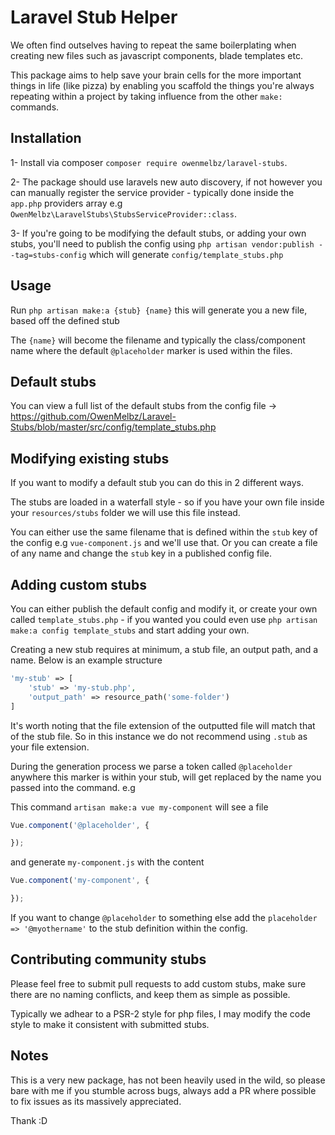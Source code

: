 # Laravel Stub Helper

We often find outselves having to repeat the same boilerplating when creating new files such as javascript components, blade templates etc.

This package aims to help save your brain cells for the more important things in life (like pizza) by enabling you scaffold the things you're always repeating within a project by taking influence from the other `make:` commands.


## Installation

1- Install via composer `composer require owenmelbz/laravel-stubs`.

2- The package should use laravels new auto discovery, if not however you can manually register the service provider - typically done inside the `app.php` providers array e.g `OwenMelbz\LaravelStubs\StubsServiceProvider::class`.

3- If you're going to be modifying the default stubs, or adding your own stubs, you'll need to publish the config using `php artisan vendor:publish --tag=stubs-config` which will generate `config/template_stubs.php`

## Usage

Run `php artisan make:a {stub} {name}` this will generate you a new file, based off the defined stub 

The `{name}` will become the filename and typically the class/component name where the default `@placeholder` marker is used within the files.

## Default stubs

You can view a full list of the default stubs from the config file -> https://github.com/OwenMelbz/Laravel-Stubs/blob/master/src/config/template_stubs.php

## Modifying existing stubs

If you want to modify a default stub you can do this in 2 different ways.

The stubs are loaded in a waterfall style - so if you have your own file inside your `resources/stubs` folder we will use this file instead.

You can either use the same filename that is defined within the `stub` key of the config e.g `vue-component.js` and we'll use that. Or you can create a file of any name and change the `stub` key in a published config file.

## Adding custom stubs

You can either publish the default config and modify it, or create your own called `template_stubs.php` - if you wanted you could even use `php artisan make:a config template_stubs` and start adding your own.

Creating a new stub requires at minimum, a stub file, an output path, and a name. Below is an example structure

```php
'my-stub' => [
    'stub' => 'my-stub.php',
    'output_path' => resource_path('some-folder')
]
```

It's worth noting that the file extension of the outputted file will match that of the stub file. So in this instance we do not recommend using `.stub` as your file extension.

During the generation process we parse a token called `@placeholder` anywhere this marker is within your stub, will get replaced by the name you passed into the command. e.g

This command `artisan make:a vue my-component` will see a file

```js
Vue.component('@placeholder', {

});
```

and generate `my-component.js` with the content

```js
Vue.component('my-component', {

});
```

If you want to change `@placeholder` to something else add the `placeholder => '@myothername'` to the stub definition within the config.

## Contributing community stubs

Please feel free to submit pull requests to add custom stubs, make sure there are no naming conflicts, and keep them as simple as possible.

Typically we adhear to a PSR-2 style for php files, I may modify the code style to make it consistent with submitted stubs.

## Notes

This is a very new package, has not been heavily used in the wild, so please bare with me if you stumble across bugs, always add a PR where possible to fix issues as its massively appreciated.

Thank :D